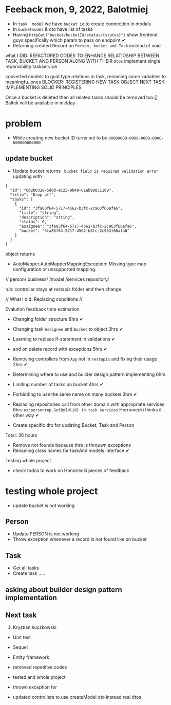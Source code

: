 # Feeback mon, 9, 2022, Balotmiej

- In `task  model` we have `bucket id` to create connection in modals
- In `bucketmodel` & dto have list of tasks 
- Having `HttpGet("bucket/bucketId/status/{status}")` show frontend guys specifically which param to pass on endpoint ✔
- Returning created Record on `Person, bucket and Task` instead of void

what I DID: REFACTORED CODES TO ENHANCE RELATIOSHIP BETWEEN TASK, BUCKET AND PERSON ALONG WITH THEIR `Dtos`
implement single reponsibility taskservice

converted models to guid type relations in task, renaming some variables to meaningfu. ones
BLOCKER: REGISTERING NEW TASK OBJECT
NEXT TASK: IMPLEMENTING SOLID PRINCIPLES

Once a bucket is deleted then all related tasks should be removed too.[]
Baltek will be available in midday

# problem 
- While creating new bucket ID turns out to be `00000000-0000-0000-0000-000000000000`
## update bucket
- Update bucket returns  ` bucket field is required validation error` 
updating with 
``` 
{
  "id": "8d2b0328-5d0d-ac23-9b49-01ab98851109",
  "title": "Drop off",
  "tasks": [
    {
      "id": "3fa85f64-5717-4562-b3fc-2c963f66afa6",
      "title": "string",
      "description": "string",
      "status": 0,
      "assignee": "3fa85f64-5717-4562-b3fc-2c963f66afa6",
      "bucket": "3fa85f64-5717-4562-b3fc-2c963f66afa6"
    }
  ]
}
 ``` 
 object returns 
- AutoMapper.AutoMapperMappingException: Missing type map configuration or unsupported mapping.


// person/
business/
        /model
        /services
repository/
 
    
n.b: controller stays at restapis folder and then change 

// What I did: Replacing conditions 
// 

Evalution feedback time estimation

- Changing folder structure  8hrs ✔
- Changing task `Assignee` and  `Bucket` to object 2hrs ✔
- Learning to replace if-statement in validations ✔
- and on delete record with exceptions 5hrs ✔
- Removing  controllers from `App` not in `restapis` and fixing their usage 2hrs  ✔

- Determining where to use and builder design pattern implementing  6hrs 
- Limiting number of tasks on bucket  4hrs ✔
- Forbidding to use the same name on many buckets 3hrs ✔
- Replacing repositories call from other domain with appropriate services  6hrs 
 `ex:personrep.GetById(id) in task services` Horroniecki thinks it other way ✔
- Create specific dto for updating Bucket, Task and Person

Total:
36 hours

- Remove not founds because thre is throuwn exceptions
- Renaming class names for taskAnd models interface ✔

Testing whole project

- check todos to work on Honoriecki pieces of feedback
# testing whole project
- update bucket is not working 

## Person 
- Update PERSON is not working 
- Throw exception whenever a record is not found like on bucket
## Task
 - Get all tasks 
 - Create task 
 .....
 
## asking about builder design pattern implementation
## Next task 
1. Krystian kuczkowski 
- Unit test
- Sequel
- Entity framework

- removed repetitive codes
- tested and whole project
- thrown exception for 
- updated controllers to use createModel dto instead real dtos


